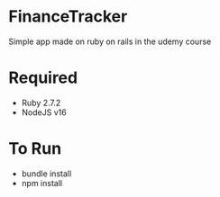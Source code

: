 # FinanceTracker

Simple app made on ruby on rails in the udemy course 

# Required
* Ruby 2.7.2
* NodeJS v16

# To Run
* bundle install
* npm install 
